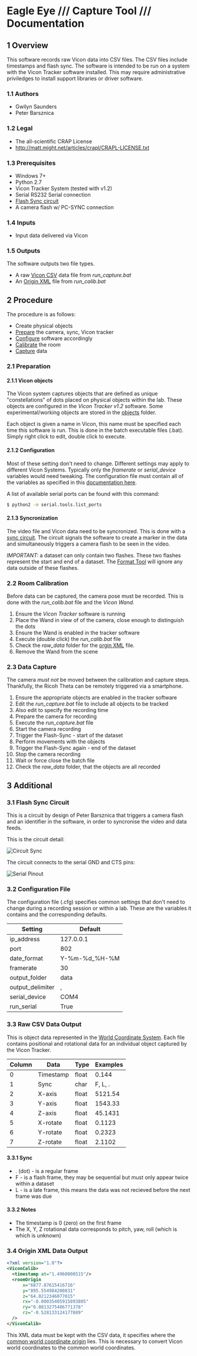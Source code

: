 # Eagle Eye /// Capture Tool /// Documentation

## 1 Overview
This software records raw Vicon data into CSV files. The CSV files include 
timestamps and flash sync. The software is intended to be run on a system with 
the Vicon Tracker software installed. This may require administrative 
priviledges to install support libraries or driver software.

### 1.1 Authors
* Gwilyn Saunders
* Peter Barsznica

### 1.2 Legal
* The all-scientific CRAP License
* http://matt.might.net/articles/crapl/CRAPL-LICENSE.txt

### 1.3 Prerequisites
* Windows 7+
* Python 2.7
* Vicon Tracker System (tested with v1.2)
* Serial RS232 Serial connection
* [Flash Sync circuit](3-1-flash-sync-circuit)
* A camera flash w/ PC-SYNC connection

### 1.4 Inputs
* Input data delivered via Vicon

### 1.5 Outputs
The software outputs two file types.
* A raw [Vicon CSV](#3-3-raw-csv-data-output) data file from _run_capture.bat_
* An [Origin XML](#3-4-origin-xml-data-output) file from _run_calib.bat_

## 2 Procedure
The procedure is as follows:
* Create physical objects
* [Prepare](#2-1-preparation) the camera, sync, Vicon tracker
* [Configure](#2-1-2-configuration) software accordingly
* [Calibrate](#2-2-room-calibration) the room
* [Capture](#2-3-data-capture) data

### 2.1 Preparation
#### 2.1.1 Vicon objects
The Vicon system captures objects that are defined as unique "constellations" 
of dots placed on physical objects within the lab. These objects are configured 
in the _Vicon Tracker v1.2_ software. Some experimental/working objects are 
stored in the [objects](ojects) folder.

Each object is given a name in Vicon, this name must be specified each time 
this software is run. This is done in the batch executable files (.bat). Simply 
right click to edit, double click to execute.

#### 2.1.2 Configuration
Most of these setting don't need to change. Different settings may apply to 
different Vicon Systems. Typically only the _framerate_ or _serial_device_ 
variables would need tweaking. The configuration file must contain all of the 
variables as specified in this [documentation here](#3-2-configuration-file). 

A list of available serial ports can be found with this command:
```sh
$ python2 -m serial.tools.list_ports
```

#### 2.1.3 Syncronization
The video file and Vicon data need to be syncronized. This is done with a 
[sync circuit](#3-1-flash-sync-circuit). The circuit signals the software to create 
a marker in the data and simultaneously triggers a camera flash to be seen in 
the video.

_IMPORTANT:_ a dataset can only contain two flashes. These two flashes represent 
the start and end of a dataset. The [Format Tool](/eagleeye/formattertool) 
will ignore any data outside of these flashes.

### 2.2 Room Calibration
Before data can be captured, the camera pose must be recorded. This is done with 
the _run_calib.bat_ file and the _Vicon Wand_. 

1. Ensure the _Vicon Tracker_ software is running
2. Place the Wand in view of of the camera, close enough to distinguish the dots
3. Ensure the Wand is enabled in the tracker software
4. Execute (double click) the _run_calib.bat_ file
5. Check the _raw_data_ folder for the [orgin XML](#3-4-origin-xml-data-output) file.
6. Remove the Wand from the scene

### 2.3 Data Capture
The camera _must not_ be moved between the calibration and capture steps. 
Thankfully, the Ricoh Theta can be remotely triggered via a smartphone.

1. Ensure the appropriate objects are enabled in the tracker software
2. Edit the _run_capture.bat_ file to include all objects to be tracked
3. Also edit to specify the recording time
4. Prepare the camera for recording
5. Execute the _run_capture.bat_ file
6. Start the camera recording
7. Trigger the Flash-Sync - start of the dataset
8. Perform movements with the objects
9. Trigger the Flash-Sync again - end of the dataset
10. Stop the camera recording
11. Wait or force close the batch file
12. Check the _raw_data_ folder, that the objects are all recorded

## 3 Additional
### 3.1 Flash Sync Circuit
This is a circuit by design of Peter Barsznica that triggers a camera flash and 
an identifier in the software, in order to syncronise the video and data feeds.

This is the circuit detail:

![Circuit Sync](assets/sync_circuit_small.png)

The circuit connects to the serial GND and CTS pins:

![Serial Pinout](assets/pinouts_serial.gif)

### 3.2 Configuration File
The configuration file (.cfg) specifies common settings that don't need to 
change during a recording session or within a lab. These are the variables it 
contains and the corresponding defaults.

| Setting          | Default       |
| ---------------- | ------------- |
| ip_address       | 127.0.0.1     |
| port             | 802           |
| date_format      | Y-%m-%d_%H-%M |
| framerate        | 30            |
| output_folder    | data          |
| output_delimiter | ,             |
| serial_device    | COM4          |
| run_serial       | True          |

### 3.3 Raw CSV Data Output
This is object data represented in the 
[World Coordinate System](/eagleeye/converttool#3-2-world-coordinates). Each 
file contains positional and rotational data for an individual object captured 
by the Vicon Tracker. 

| Column | Data      | Type  | Examples |
| ------ | --------- | ----- | -------- |
| 0      | Timestamp | float | 0.144    |
| 1      | Sync      | char  | F, L, .  |
| 2      | X-axis    | float | 5121.54  |
| 3      | Y-axis    | float | 1543.33  |
| 4      | Z-axis    | float | 45.1431  |
| 5      | X-rotate  | float | 0.1123   |
| 6      | Y-rotate  | float | 0.2323   |
| 7      | Z-rotate  | float | 2.1102   |

#### 3.3.1 Sync
* . (dot) - is a regular frame
* F - is a flash frame, they may be sequential but must only appear twice within a dataset
* L - is a late frame, this means the data was not recieved before the next frame was due

#### 3.3.2 Notes
* The timestamp is 0 (zero) on the first frame
* The X, Y, Z rotational data corresponds to pitch, yaw, roll (which is which is unknown)

### 3.4 Origin XML Data Output
```xml
<?xml version="1.0"?>
<ViconCalib>
  <timestamp at="1.4960000515"/>
  <roomOrigin
      x="6877.87615416716"
      y="895.554984200831"
      z="64.0212346077015"
      rx="-0.00035405915893805"
      ry="0.0813275486771378"
      rz="-0.528133124177889"
  />
</ViconCalib>
```

This XML data must be kept with the CSV data, it specifies where the 
[common world coordinate origin](/eagleeye/converttool#3-2-1-common-world-coordinate-origin) 
lies. This is necessary to convert Vicon world coordinates to the common world 
coordinates.
